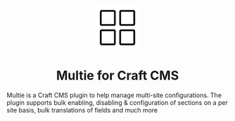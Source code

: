 <p align="center"><img src="src/icon.svg" width="100" height="100" alt="Navigation icon"></p>
<h1 align="center">Multie for Craft CMS</h1>

Multie is a Craft CMS plugin to help manage multi-site configurations. The plugin supports bulk enabling, disabling & configuration of sections on a per site basis, bulk translations of fields and much more
